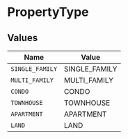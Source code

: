 # PropertyType


## Values

| Name            | Value           |
| --------------- | --------------- |
| `SINGLE_FAMILY` | SINGLE_FAMILY   |
| `MULTI_FAMILY`  | MULTI_FAMILY    |
| `CONDO`         | CONDO           |
| `TOWNHOUSE`     | TOWNHOUSE       |
| `APARTMENT`     | APARTMENT       |
| `LAND`          | LAND            |